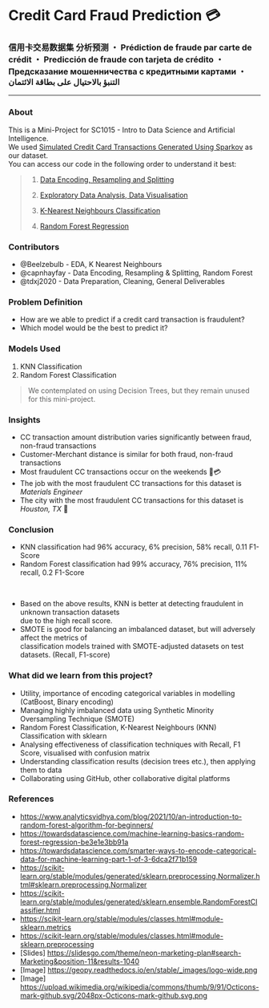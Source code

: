 # Credit Card Fraud Prediction 💳
### 信用卡交易数据集 分析预测 ・ Prédiction de fraude par carte de crédit ・ Predicción de fraude con tarjeta de crédito ・ Предсказание мошенничества с кредитными картами ・ التنبؤ بالاحتيال على بطاقة الائتمان 
---

### About

This is a Mini-Project for SC1015 - Intro to Data Science and Artificial Intelligence. <br>
We used [Simulated Credit Card Transactions Generated Using Sparkov](https://www.kaggle.com/datasets/kartik2112/fraud-detection) as our dataset. <br>
You can access our code in the following order to understand it best:

> 
> 1. [Data Encoding, Resampling and Splitting](https://github.com/capnhayfay/DSAI-BCF2-G1/blob/main/Data%20Extraction%2C%20Resampling%2C%20and%20Splitting.ipynb)
> 
> 2. [Exploratory Data Analysis, Data Visualisation](https://github.com/capnhayfay/DSAI-BCF2-G1/blob/main/Data%20Visualizations.ipynb)
> 
> 3. [K-Nearest Neighbours Classification](https://github.com/capnhayfay/DSAI-BCF2-G1/blob/main/K-Nearest%20Classification.ipynb)
> 
> 4. [Random Forest Regression](https://github.com/capnhayfay/DSAI-BCF2-G1/blob/main/Random%20Forest.ipynb)
> 

### Contributors

- @Beelzebulb - EDA, K Nearest Neighbours
- @capnhayfay - Data Encoding, Resampling & Splitting, Random Forest
- @tdxj2020 - Data Preparation, Cleaning, General Deliverables

### Problem Definition

- How are we able to predict if a credit card transaction is fraudulent?
- Which model would be the best to predict it?

### Models Used

1. KNN Classification
2. Random Forest Classification

> We contemplated on using Decision Trees, but they remain unused for this mini-project.

### Insights

- CC transaction amount distribution varies significantly between fraud, non-fraud transactions
- Customer-Merchant distance is similar for both fraud, non-fraud transactions
- Most fraudulent CC transactions occur on the weekends 💸💳
- The job with the most fraudulent CC transactions for this dataset is *Materials Engineer*
- The city with the most fraudulent CC transactions for this dataset is *Houston, TX* 🦅 

### Conclusion

- KNN classification had 96% accuracy, 6% precision, 58% recall, 0.11 F1-Score
- Random Forest classification had 99% accuracy, 76% precision, 11% recall, 0.2 F1-Score

<br>

- Based on the above results, KNN is better at detecting fraudulent in unknown transaction datasets <br>
  due to the high recall score.
- SMOTE is good for balancing an imbalanced dataset, but will adversely affect the metrics of <br>
  classification models trained with SMOTE-adjusted datasets on test datasets. (Recall, F1-score)

### What did we learn from this project?

- Utility, importance of encoding categorical variables in modelling (CatBoost, Binary encoding)
- Managing highly imbalanced data using Synthetic Minority Oversampling Technique (SMOTE)
- Random Forest Classification, K-Nearest Neighbours (KNN) Classification with sklearn
- Analysing effectiveness of classification techniques with Recall, F1 Score, visualised with confusion matrix
- Understanding classification results (decision trees etc.), then applying them to data
- Collaborating using GitHub, other collaborative digital platforms

### References

- https://www.analyticsvidhya.com/blog/2021/10/an-introduction-to-random-forest-algorithm-for-beginners/
- https://towardsdatascience.com/machine-learning-basics-random-forest-regression-be3e1e3bb91a
- https://towardsdatascience.com/smarter-ways-to-encode-categorical-data-for-machine-learning-part-1-of-3-6dca2f71b159
- https://scikit-learn.org/stable/modules/generated/sklearn.preprocessing.Normalizer.html#sklearn.preprocessing.Normalizer
- https://scikit-learn.org/stable/modules/generated/sklearn.ensemble.RandomForestClassifier.html
- https://scikit-learn.org/stable/modules/classes.html#module-sklearn.metrics
- https://scikit-learn.org/stable/modules/classes.html#module-sklearn.preprocessing
- [Slides] https://slidesgo.com/theme/neon-marketing-plan#search-Marketing&position-11&results-1040
- [Image] <https://geopy.readthedocs.io/en/stable/_images/logo-wide.png>
- [Image] <https://upload.wikimedia.org/wikipedia/commons/thumb/9/91/Octicons-mark-github.svg/2048px-Octicons-mark-github.svg.png>

<!--- add more references! --
- <https://developers.themoviedb.org/3/getting-started>
- <https://www.free-powerpoint-templates-design.com/old-style-movie-projector-powerpoint-templates/>
- <https://www.kaggle.com/rafjaa/resampling-strategies-for-imbalanced-datasets>
- <https://alexlenail.me/NN-SVG/index.html>
- <https://www.kdnuggets.com/2016/08/learning-from-imbalanced-classes.html/2>
- <https://arxiv.org/pdf/1608.06048.pdf>
- <https://machinelearningmastery.com/tutorial-first-neural-network-python-keras/>
- <https://towardsdatascience.com/derivative-of-the-sigmoid-function-536880cf918e>
- <https://www.researchgate.net/figure/Calculation-of-Precision-Recall-and-Accuracy-in-the-confusion-matrix_fig3_336402347>
- <https://medium.com/analytics-vidhya/confusion-matrix-accuracy-precision-recall-f1-score-ade299cf63cd>

--->

<!--https://www.markdownguide.org/basic-syntax/-->
